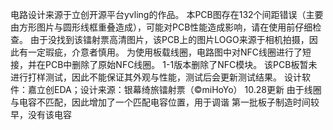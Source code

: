 电路设计来源于立创开源平台yvling的作品。
本PCB图存在132个间距错误（主要由方形图片与圆形线框重叠造成），可能对PCB性能造成影响，请在使用前仔细检查。
由于没找到该镭射票高清图片，该PCB上的图片LOGO来源于相机拍摄，因此有一定瑕疵，介意者慎用。
为使用板载线圈，电路图中对NFC线圈进行了短接，并在PCB中删除了原始NFC线圈。
1-1版本删除了NFC模块。
该PCB板暂未进行打样测试，因此不能保证其外观与性能，测试后会更新测试结果。
设计软件：嘉立创EDA；设计来源：银幕绮旅镭射票（©miHoYo）
10.28更新   由于线圈与电容不匹配，因此增加了一个匹配电容位置，用于调谐  第一批板子制造时间较早，没有该电容

